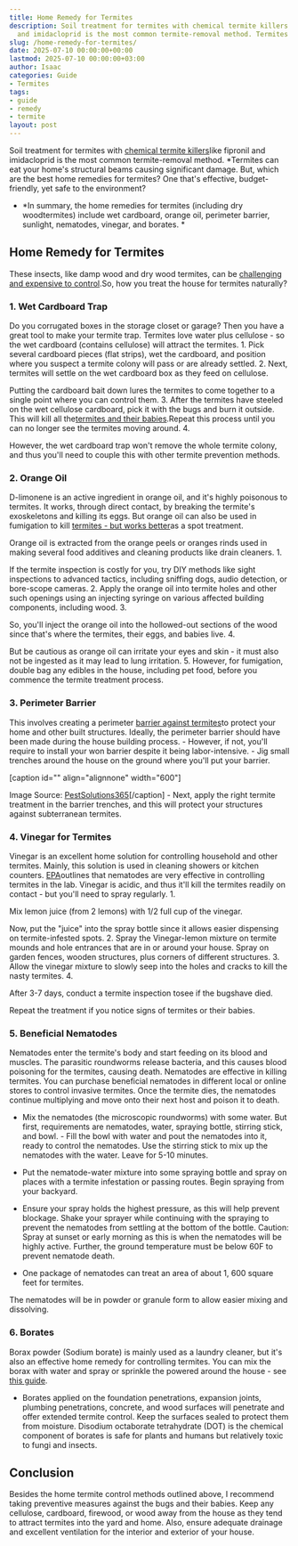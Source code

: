 ```yaml
---
title: Home Remedy for Termites
description: Soil treatment for termites with chemical termite killers like fipronil
  and imidacloprid is the most common termite-removal method. Termites can eat your...
slug: /home-remedy-for-termites/
date: 2025-07-10 00:00:00+00:00
lastmod: 2025-07-10 00:00:00+03:00
author: Isaac
categories: Guide
- Termites
tags:
- guide
- remedy
- termite
layout: post
---
```

Soil treatment for termites with [chemical termite killers](https://pestpolicy.com/best-termite-killer/)like fipronil and imidacloprid is the most common termite-removal method. *Termites can eat your home's structural beams causing significant damage. But, which are the best home remedies for termites? One that's effective, budget-friendly, yet safe to the environment?

* *In summary, the home remedies for termites (including dry woodtermites) include wet cardboard, orange oil, perimeter barrier, sunlight, nematodes, vinegar, and borates. *

##  Home Remedy for Termites

These insects, like damp wood and dry wood termites, can be [challenging and expensive to control](https://www.wikihow.com/Get-Rid-of-Termites).So, how you treat the house for termites naturally?

###  1. Wet Cardboard Trap

Do you corrugated boxes in the storage closet or garage? Then you have a great tool to make your termite trap. Termites love water plus cellulose - so the wet cardboard (contains cellulose) will attract the termites. 1. Pick several cardboard pieces (flat strips), wet the cardboard, and position where you suspect a termite colony will pass or are already settled. 2. Next, termites will settle on the wet cardboard box as they feed on cellulose.

Putting the cardboard bait down lures the termites to come together to a single point where you can control them. 3. After the termites have steeled on the wet cellulose cardboard, pick it with the bugs and burn it outside. This will kill all the[termites and their babies](https://pestpolicy.com/what-does-a-termite-look-like/).Repeat this process until you can no longer see the termites moving around. 4.

However, the wet cardboard trap won't remove the whole termite colony, and thus you'll need to couple this with other termite prevention methods.

###  2. Orange Oil

D-limonene is an active ingredient in orange oil, and it's highly poisonous to termites. It works, through direct contact, by breaking the termite's exoskeletons and killing its eggs. But orange oil can also be used in fumigation to kill [termites - but works better](https://pestpolicy.com/subterranean-termites-treatment/)as a spot treatment.

Orange oil is extracted from the orange peels or oranges rinds used in making several food additives and cleaning products like drain cleaners. 1.

If the termite inspection is costly for you, try DIY methods like sight inspections to advanced tactics, including sniffing dogs, audio detection, or bore-scope cameras. 2. Apply the orange oil into termite holes and other such openings using an injecting syringe on various affected building components, including wood. 3.

So, you'll inject the orange oil into the hollowed-out sections of the wood since that's where the termites, their eggs, and babies live. 4.

But be cautious as orange oil can irritate your eyes and skin - it must also not be ingested as it may lead to lung irritation. 5. However, for fumigation, double bag any edibles in the house, including pet food, before you commence the termite treatment process.

###  3. Perimeter Barrier

This involves creating a perimeter [barrier against termites](https://www.termite.com/Termite-Barrier-Treatments.pdf)to protect your home and other built structures. Ideally, the perimeter barrier should have been made during the house building process. - However, if not, you'll require to install your won barrier despite it being labor-intensive. - Jig small trenches around the house on the ground where you'll put your barrier.

[caption id="" align="alignnone" width="600"]

Image Source: [PestSolutions365](https://pestsolutions365.com//termites-101/full-perimeter-treatment/)[/caption] - Next, apply the right termite treatment in the barrier trenches, and this will protect your structures against subterranean termites.

###  4. Vinegar for Termites

Vinegar is an excellent home solution for controlling household and other termites. Mainly, this solution is used in cleaning showers or kitchen counters. [EPA](https://www.epa.gov/safepestcontrol/termites-how-identify-and-control-them)outlines that nematodes are very effective in controlling termites in the lab. Vinegar is acidic, and thus it'll kill the termites readily on contact - but you'll need to spray regularly. 1.

Mix lemon juice (from 2 lemons) with 1/2 full cup of the vinegar.

Now, put the "juice" into the spray bottle since it allows easier dispensing on termite-infested spots. 2. Spray the Vinegar-lemon mixture on termite mounds and hole entrances that are in or around your house. Spray on garden fences, wooden structures, plus corners of different structures. 3. Allow the vinegar mixture to slowly seep into the holes and cracks to kill the nasty termites. 4.

After 3-7 days, conduct a termite inspection tosee if the bugshave died.

Repeat the treatment if you notice signs of termites or their babies.

###  5. Beneficial Nematodes

Nematodes enter the termite's body and start feeding on its blood and muscles. The parasitic roundworms release bacteria, and this causes blood poisoning for the termites, causing death. Nematodes are effective in killing termites. You can purchase beneficial nematodes in different local or online stores to control invasive termites. Once the termite dies, the nematodes continue multiplying and move onto their next host and poison it to death.

- Mix the nematodes (the microscopic roundworms) with some water. But first, requirements are nematodes, water, spraying bottle, stirring stick, and bowl. - Fill the bowl with water and pout the nematodes into it, ready to control the nematodes. Use the stirring stick to mix up the nematodes with the water. Leave for 5-10 minutes.

- Put the nematode-water mixture into some spraying bottle and spray on places with a termite infestation or passing routes. Begin spraying from your backyard.

- Ensure your spray holds the highest pressure, as this will help prevent blockage. Shake your sprayer while continuing with the spraying to prevent the nematodes from settling at the bottom of the bottle. Caution: Spray at sunset or early morning as this is when the nematodes will be highly active. Further, the ground temperature must be below 60F to prevent nematode death.

- One package of nematodes can treat an area of about 1, 600 square feet for termites.

The nematodes will be in powder or granule form to allow easier mixing and dissolving.

###  6. Borates

Borax powder (Sodium borate) is mainly used as a laundry cleaner, but it's also an effective home remedy for controlling termites. You can mix the borax with water and spray or sprinkle the powered around the house - see [this guide](http://nisuscorp.com/pest-management-professionals/products/bora-care#The-Science-Behind-Bora-Care).

- Borates applied on the foundation penetrations, expansion joints, plumbing penetrations, concrete, and wood surfaces will penetrate and offer extended termite control. Keep the surfaces sealed to protect them from moisture. Disodium octaborate tetrahydrate (DOT) is the chemical component of borates is safe for plants and humans but relatively toxic to fungi and insects.

##  Conclusion

Besides the home termite control methods outlined above, I recommend taking preventive measures against the bugs and their babies. Keep any cellulose, cardboard, firewood, or wood away from the house as they tend to attract termites into the yard and home. Also, ensure adequate drainage and excellent ventilation for the interior and exterior of your house.